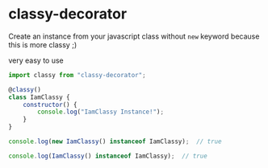 # classy-decorator
Create an instance from your javascript class without `new` keyword because this is more classy ;)

very easy to use
 
```javascript
import classy from "classy-decorator";

@classy()
class IamClassy {
    constructor() {
        console.log("IamClassy Instance!");
    }
}

console.log(new IamClassy() instanceof IamClassy);  // true

console.log(IamClassy() instanceof IamClassy);  // true
```